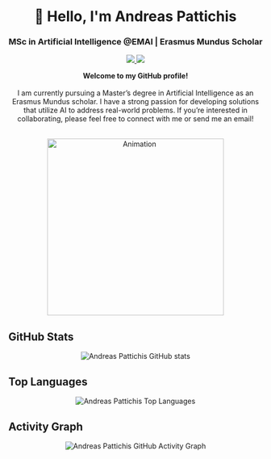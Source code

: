 <h1 align="center">👋 Hello, I'm Andreas Pattichis</h1>
<h3 align="center"> MSc in Artificial Intelligence @EMAI | Erasmus Mundus Scholar </h3>

<p align="center">
  <a href="https://www.linkedin.com/in/andreas-pattichis/">
    <img src="https://img.shields.io/badge/-LinkedIn-blue?style=for-the-badge&logo=Linkedin&logoColor=white"/>
  </a>
  <a href="mailto:andreas.pattichis@outlook.com">
    <img src="https://img.shields.io/badge/Email-D14836?style=for-the-badge&logo=Gmail&logoColor=white"/>
  </a>
</p>

<div align="center">
  <strong>Welcome to my GitHub profile!</strong>
    <br/><br/>
  I am currently pursuing a Master’s degree in Artificial Intelligence as an Erasmus Mundus scholar. I have a strong passion for developing solutions that utilize AI to address real-world problems. If you’re interested in collaborating, please feel free to connect with me or send me an email!
  <br/><br/>
</div>

<p align="center">
  <img src="https://github.com/Adam-pw/Adam-pw/blob/main/animation_500_kxa883sd.gif" width="350" alt="Animation"/>
</p>

## GitHub Stats
<p align="center">
  <img src="https://github-readme-stats.vercel.app/api?username=andreas-pattichis&show_icons=true&theme=radical" alt="Andreas Pattichis GitHub stats"/>
</p>

## Top Languages
<p align="center">
  <img src="https://github-readme-stats.vercel.app/api/top-langs/?username=andreas-pattichis&layout=compact&theme=radical" alt="Andreas Pattichis Top Languages"/>
</p>

## Activity Graph
<p align="center">
  <img src="https://github-readme-activity-graph.vercel.app/graph?username=andreas-pattichis&theme=dracula" alt="Andreas Pattichis GitHub Activity Graph"/>
</p>


